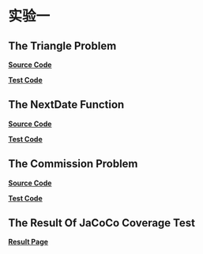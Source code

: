 # 实验一

## The Triangle Problem



**[Source Code](./src/main/java/com/lfool/test01/Triangle.java)**

**[Test Code](./src/main/java/test/com/lfool/test01/TriangleTest.java)**



## The NextDate Function



**[Source Code](./src/main/java/com/lfool/test01/NextDate.java)**

**[Test Code](./src/main/java/test/com/lfool/test01/NextDateTest.java)**



## The Commission Problem



**[Source Code](./src/main/java/com/lfool/test01/Commission.java)**

**[Test Code](./src/main/java/test/com/lfool/test01/CommissionTest.java)**



## The Result Of JaCoCo Coverage Test

**[Result Page](https://lfool.github.io/SoftTest/test01/target/result/index.html)**